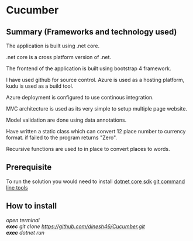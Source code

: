 # Cucumber

## Summary (Frameworks and technology used)

The application is built using .net core. 

.net core is a cross platform version of .net. 

The frontend of the application is built using bootstrap 4 framework.

I have used github for source control. Azure is used as a hosting platform, kudu is used as a build tool.

Azure deployment is configured to use continous integration.

MVC architecture is used as its very simple to setup multiple page website. 

Model validation are done using data annotations.

Have written a static class which can convert 12 place number to currency format. if failed to the program returns "Zero".

Recursive functions are used to in place to convert places to words.

## Prerequisite

To run the solution you would need to install
[dotnet core sdk](https://dotnet.microsoft.com/download)
[git command line tools](https://git-scm.com/downloads)

## How to install
<em>open terminal</em><br>
<em>***exec*** git clone https://github.com/dinesh46/Cucumber.git</em><br>
<em>***exec*** dotnet run</em><br>